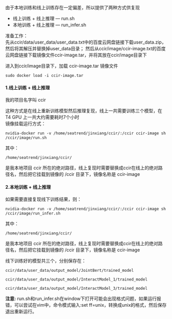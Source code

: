 由于本地训练和线上训练存在一定偏差，所以提供了两种方式供复现
* 线上训练 + 线上推理 — run.sh
* 本地训练 + 线上推理 — run_infer.sh

准备工作：<br>
先从ccir/data/user_data/user_data.txt中的百度云网盘链接下载user_data.zip，然后将其解压并替换掉user_data目录；
然后从ccir/image/ccir-image.txt的百度云网盘链接下载镜像文件ccir-image.tar，并将其放在ccir/image目录下

进入到ccir/image目录下，加载 ccir-image.tar 镜像文件
  ```
sudo docker load -i ccir-image.tar
  ```
#### 1.线上训练 + 线上推理

  我的项目名字叫 ccir 

  这种方式是在线上重新训练模型然后推理复现，线上一共需要训练三个模型，在 T4 GPU 上一共大约需要耗时7个小时<br>
  镜像挂载运行方式：

  ```
  nvidia-docker run -v /home/seatrend/jinxiang/ccir/:/ccir ccir-image sh /ccir/image/run.sh
  ```

  其中：

  ```
  /home/seatrend/jinxiang/ccir/
  ```

  是我本地项目 ccir 所在的绝对路径，线上复现时需要替换成ccir在线上的绝对路径名，然后把它挂载到镜像的 /ccir 目录下，镜像名称是 ccir-image

#### 2.本地训练 + 线上推理

   如果需要直接复现线下训练结果，则：

   ```
   nvidia-docker run -v /home/seatrend/jinxiang/ccir/:/ccir ccir-image sh /ccir/image/run_infer.sh
   ```
其中：

  ```
  /home/seatrend/jinxiang/ccir/
  ```

  是我本地项目 ccir 所在的绝对路径，线上复现时需要替换成ccir在线上的绝对路径名，然后把它挂载到镜像的 /ccir 目录下，镜像名称是 ccir-image

   线下训练好的模型共三个，分别保存在： 

   ```
   ccir/data/user_data/output_model/JointBert/trained_model 
   ```

   ```
   ccir/data/user_data/output_model/InteractModel_1/trained_model 
   ```

   ```
   ccir/data/user_data/output_model/InteractModel_3/trained_model 
   ```

**注意:** run.sh和run_infer.sh在window下打开可能会出现格式问题，如果运行报错，可以尝试在vim中，命令模式输入:set ff=unix，转换成unix的格式，然后保存退出重新运行。<br>

   

